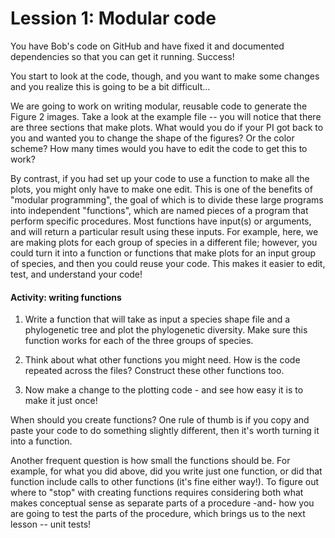
# Lession 1: Modular code

You have Bob's code on GitHub and have fixed it and documented dependencies so that you can get it running. Success! 

You start to look at the code, though, and you want to make some changes and you realize this is going to be a bit difficult...

We are going to work on writing modular, reusable code to generate the Figure 2 images. Take a look at the example file -- you will notice that there are three sections that make plots. What would you do if your PI got back to you and wanted you to change the shape of the figures? Or the color scheme? How many times would you have to edit the code to get this to work?

By contrast, if you had set up your code to use a function to make all the plots, you might only have to make one edit. This is one of the benefits of "modular programming", the goal of which is to divide these large programs into independent "functions", which are named pieces of a program that perform specific procedures. Most functions have input(s) or arguments, and will return a particular result using these inputs. For example, here, we are making plots for each group of species in a different file; however, you could turn it into a function or functions that make plots for an input group of species, and then you could reuse your code. This makes it easier to edit, test, and understand your code!

#### Activity: writing functions
1. Write a function that will take as input a species shape file and a phylogenetic tree and plot the phylogenetic diversity. Make sure this function works for each of the three groups of species.

2. Think about what other functions you might need. How is the code repeated across the files? Construct these other functions too.

3. Now make a change to the plotting code - and see how easy it is to make it just once!

When should you create functions? One rule of thumb is if you copy and paste your code to do something slightly different, then it's worth turning it into a function. 

Another frequent question is how small the functions should be. For example, for what you did above, did you write just one function, or did that function include calls to other functions (it's fine either way!). To figure out where to "stop" with creating functions requires considering both what makes conceptual sense as separate parts of a procedure -and- how you are going to test the parts of the procedure, which brings us to the next lesson -- unit tests!

